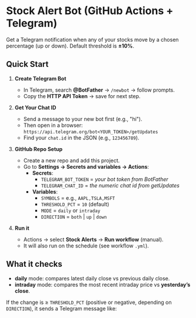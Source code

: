 # Stock Alert Bot (GitHub Actions + Telegram)

Get a Telegram notification when any of your stocks move by a chosen percentage (up or down).
Default threshold is **±10%**.

## Quick Start

1) **Create Telegram Bot**
   - In Telegram, search **@BotFather** → `/newbot` → follow prompts.
   - Copy the **HTTP API Token** → save for next step.

2) **Get Your Chat ID**
   - Send a message to your new bot first (e.g., "hi").
   - Then open in a browser:
     `https://api.telegram.org/bot<YOUR_TOKEN>/getUpdates`
   - Find your `chat.id` in the JSON (e.g., `123456789`).

3) **GitHub Repo Setup**
   - Create a new repo and add this project.
   - Go to **Settings → Secrets and variables → Actions**:
     - **Secrets**:
       - `TELEGRAM_BOT_TOKEN` = *your bot token from BotFather*
       - `TELEGRAM_CHAT_ID`   = *the numeric chat id from getUpdates*
     - **Variables**:
       - `SYMBOLS`        = e.g., `AAPL,TSLA,MSFT`
       - `THRESHOLD_PCT`  = `10` (default)
       - `MODE`           = `daily` or `intraday`
       - `DIRECTION`      = `both` | `up` | `down`

4) **Run it**
   - Actions → select **Stock Alerts** → **Run workflow** (manual).
   - It will also run on the schedule (see workflow `.yml`).

## What it checks

- **daily** mode: compares latest daily close vs previous daily close.
- **intraday** mode: compares the most recent intraday price vs **yesterday’s close**.

If the change is ≥ `THRESHOLD_PCT` (positive or negative, depending on `DIRECTION`), it sends a Telegram message like:

